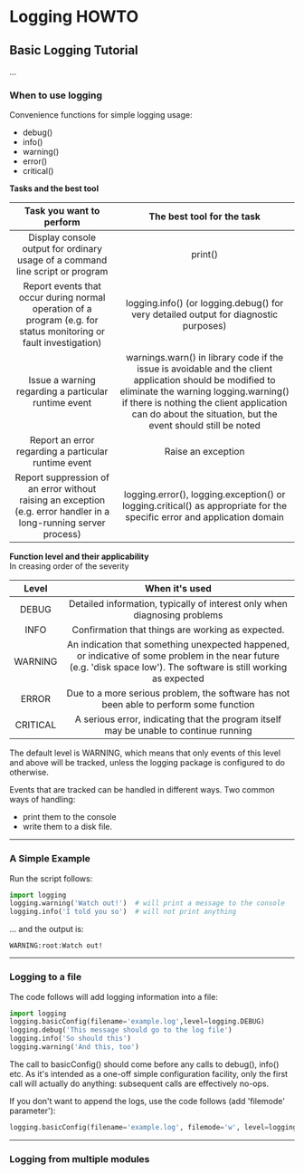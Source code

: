# Logging HOWTO
## Basic Logging Tutorial
...
### When to use logging  

Convenience functions for simple logging usage:
- debug() 
- info()
- warning()
- error()
- critical()  

**Tasks and the best tool**  

|Task you want to perform| The best tool for the task |
|:---:                      |:---:
|Display console output for ordinary usage of a command line script or program         | print()|
|Report events that occur during normal operation of a program (e.g. for status monitoring or fault investigation)|logging.info() (or logging.debug() for very detailed output for diagnostic purposes)|
|Issue a warning regarding a particular runtime event | warnings.warn() in library code if the issue is avoidable and the client application should be modified to eliminate the warning logging.warning() if there is nothing the client application can do about the situation, but the event should still be noted |
|Report an error regarding a particular runtime event | Raise an exception|
|Report suppression of an error without raising an exception (e.g. error handler in a long-running server process)| logging.error(), logging.exception() or logging.critical() as appropriate for the specific error and application domain

**Function level and their applicability**  
In creasing order of the severity

|Level | When it's used
|:---: |:---:
|DEBUG |  Detailed information, typically of interest only when diagnosing problems
|INFO |  Confirmation that things are working as expected.
|WARNING | An indication that something unexpected happened, or indicative of some problem in the near future (e.g. 'disk space low'). The software is still working as expected
|ERROR | Due to a more serious problem, the software has not been able to perform some function
|CRITICAL | A serious error, indicating that the program itself may be unable to continue running

The default level is WARNING, which means that only events of this level and above will be tracked,
unless the logging package is configured to do otherwise.

Events that are tracked can be handled in different ways. Two common ways of handling:
- print them to the console
- write them to a disk file.
---
### A Simple Example
Run the script follows:
```python
import logging
logging.warning('Watch out!')  # will print a message to the console
logging.info('I told you so')  # will not print anything
```
... and the output is:
```
WARNING:root:Watch out!
```
---
### Logging to a file

The code follows will add logging information into a file:
```python
import logging
logging.basicConfig(filename='example.log',level=logging.DEBUG)
logging.debug('This message should go to the log file')
logging.info('So should this')
logging.warning('And this, too')
```
The call to basicConfig() should come before any calls to debug(), info() etc. As it's intended as a one-off 
simple configuration facility, only the first call will actually do anything: subsequent calls are effectively no-ops.

If you don't want to append the logs, use the code follows (add 'filemode' parameter'):
```python
logging.basicConfig(filename='example.log', filemode='w', level=logging.DEBUG)
```
---
### Logging from multiple modules

